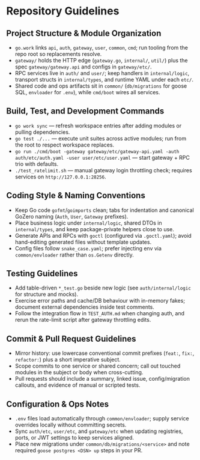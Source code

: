 # Repository Guidelines

## Project Structure & Module Organization
- `go.work` links `api`, `auth`, `gateway`, `user`, `common`, `cmd`; run tooling from the repo root so replacements resolve.
- `gateway/` holds the HTTP edge (`gateway.go`, `internal/`, `util/`) plus the spec `gateway/gateway.api` and configs in `gateway/etc/`.
- RPC services live in `auth/` and `user/`; keep handlers in `internal/logic`, transport structs in `internal/types`, and runtime YAML under each `etc/`.
- Shared code and ops artifacts sit in `common/` (`db/migrations` for goose SQL, `envloader` for `.env`), while `cmd/boot` wires all services.

## Build, Test, and Development Commands
- `go work sync` — refresh workspace entries after adding modules or pulling dependencies.
- `go test ./...` — execute unit suites across active modules; run from the root to respect workspace replaces.
- `go run ./cmd/boot -gateway gateway/etc/gateway-api.yaml -auth auth/etc/auth.yaml -user user/etc/user.yaml` — start gateway + RPC trio with defaults.
- `./test_ratelimit.sh` — manual gateway login throttling check; requires services on `http://127.0.0.1:28256`.

## Coding Style & Naming Conventions
- Keep Go code `gofmt`/`goimports` clean; tabs for indentation and canonical GoZero naming (`Auth`, `User`, `Gateway` prefixes).
- Place business logic under `internal/logic`, shared DTOs in `internal/types`, and keep package-private helpers close to use.
- Generate APIs and RPCs with `goctl` (configured via `.goctl.yaml`); avoid hand-editing generated files without template updates.
- Config files follow `snake_case.yaml`; prefer injecting env via `common/envloader` rather than `os.Getenv` directly.

## Testing Guidelines
- Add table-driven `*_test.go` beside new logic (see `auth/internal/logic` for structure and mocks).
- Exercise error paths and cache/DB behaviour with in-memory fakes; document external dependencies inside test comments.
- Follow the integration flow in `TEST_AUTH.md` when changing auth, and rerun the rate-limit script after gateway throttling edits.

## Commit & Pull Request Guidelines
- Mirror history: use lowercase conventional commit prefixes (`feat:`, `fix:`, `refactor:`) plus a short imperative subject.
- Scope commits to one service or shared concern; call out touched modules in the subject or body when cross-cutting.
- Pull requests should include a summary, linked issue, config/migration callouts, and evidence of manual or scripted tests.

## Configuration & Ops Notes
- `.env` files load automatically through `common/envloader`; supply service overrides locally without committing secrets.
- Sync `auth/etc`, `user/etc`, and `gateway/etc` when updating registries, ports, or JWT settings to keep services aligned.
- Place new migrations under `common/db/migrations/<service>` and note required `goose postgres <DSN> up` steps in your PR.
